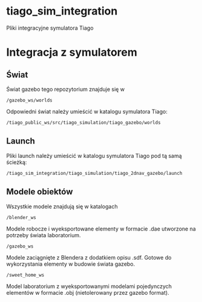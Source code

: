 # tiago_sim_integration
Pliki integracyjne symulatora Tiago

# Integracja z symulatorem
## Świat
Świat gazebo tego repozytorium znajduje się w
```
/gazebo_ws/worlds
```

Odpowiedni świat należy umieścić w katalogu symulatora Tiago:
```
/tiago_public_ws/src/tiago_simulation/tiago_gazebo/worlds
```

## Launch
Pliki launch należy umieścić w katalogu symulatora Tiago pod tą samą ścieżką:
```
/tiago_sim_integration/tiago_simulation/tiago_2dnav_gazebo/launch
```

## Modele obiektów
Wszystkie modele znajdują się w katalogach
```
/blender_ws
```
Modele robocze i wyeksportowane elementy w formacie .dae utworzone na potrzeby świata laboratorium.


```
/gazebo_ws
```
Modele zaciągnięte z Blendera z dodatkiem opisu .sdf. Gotowe do wykorzystania elementy w budowie świata gazebo.


```
/sweet_home_ws
```
Model laboratorium z wyeksportowanymi modelami pojedynczych elementów w formacie .obj (nietolerowany przez gazebo format).

